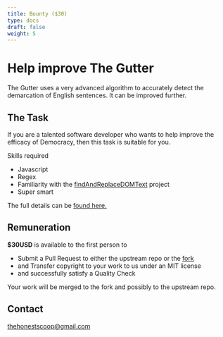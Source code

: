 ```yaml
---
title: Bounty ($30)
type: docs
draft: false
weight: 5
---
```



# Help improve The Gutter

The Gutter uses a very advanced algorithm to accurately detect the demarcation of English sentences. It can be improved further.


## **The Task**

If you are a talented software developer who wants to help improve the efficacy of Democracy, then this task is suitable for you.

Skills required

- Javascript
- Regex
- Familiarity with the [findAndReplaceDOMText](https://github.com/padolsey/findAndReplaceDOMText) project
- Super smart

The full details can be [found here.](https://github.com/padolsey/findAndReplaceDOMText/issues/71)


## **Remuneration**

**$30USD** is available to the first person to

- Submit a Pull Request to either the upstream repo or the [fork](https://github.com/thehonestscoop/findAndReplaceDOMText)
- and Transfer copyright to your work to us under an MIT license
- and successfully satisfy a Quality Check

Your work will be merged to the fork and possibly to the upstream repo.


## **Contact**

[thehonestscoop@gmail.com](mailto:thehonestscoop@gmail.com)